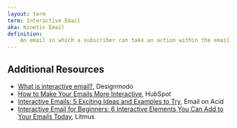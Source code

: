 ```yaml
---
layout: term
term: Interactive Email
aka: Kinetic Email
definition:
    An email in which a subscriber can take an action within the email that will then change the layout or content that same email. Usually works using various CSS hacks. 
---
```


## Additional Resources

- [What is interactive email?](https://designmodo.com/interactive-emails/), Designmodo
- [How to Make Your Emails More Interactive](https://blog.hubspot.com/marketing/interactive-email), HubSpot
- [Interactive Emails: 5 Exciting Ideas and Examples to Try](https://www.emailonacid.com/blog/article/email-development/5-new-ways-to-use-interactive-email-elements/), Email on Acid
- [Interactive Email for Beginners: 6 Interactive Elements You Can Add to Your Emails Today](https://www.litmus.com/blog/interactive-email-for-beginners-6-interactive-elements-you-can-add-to-your-emails-today/), Litmus